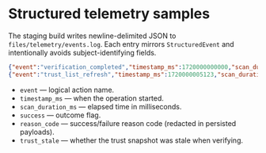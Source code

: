# Structured telemetry samples

The staging build writes newline-delimited JSON to `files/telemetry/events.log`. Each entry mirrors
`StructuredEvent` and intentionally avoids subject-identifying fields.

```json
{"event":"verification_completed","timestamp_ms":1720000000000,"scan_duration_ms":428,"success":true,"reason_code":"redacted","trust_stale":false}
{"event":"trust_list_refresh","timestamp_ms":1720000005123,"scan_duration_ms":987,"success":false,"reason_code":"redacted"}
```

* `event` — logical action name.
* `timestamp_ms` — when the operation started.
* `scan_duration_ms` — elapsed time in milliseconds.
* `success` — outcome flag.
* `reason_code` — success/failure reason code (redacted in persisted payloads).
* `trust_stale` — whether the trust snapshot was stale when verifying.
